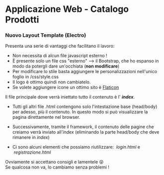 ﻿# Applicazione Web - Catalogo Prodotti

### Nuovo Layout Template (Electro)

Presenta una serie di vantaggi che facilitano il lavoro:
- Non necessita di alcun file javascript esterno !
- È presente solo un file css "esterno" --> il Bootstrap, che ho espanso in modo da potergli dare un'occhiata (**non modificare**)
- Per modificare lo stile basta aggiungere le personalizzazioni nell'unico foglio in /css/style.css
- Il logo è ottimo quindi non cambiatelo.
- Se volete aggiungere icone un ottimo sito è [Flaticon](https://www.flaticon.com/)

Il file principale dove verrà iniettato tutto il contenuto è l' ***index***.

- Tutti gli altri file .html contengono solo l'intestazione base (head/body) per adesso, più il contenuto. In questo modo si può visualizzare la pagina direttamente nel browser.
- Successivamente, tramite il framework, il contenuto delle pagine che creiamo verrà inviato all'*index* (eliminando la parte head/body che deve rimanere in *index*)

- Ci sono alcuni elementi che possiamo riutilizzare: &nbsp;*login.html* e &nbsp;*registrazione.html*

Ovviamente si accettano consigli e lamentele 😝 <br/>
Se qualcosa non va, lo cambiamo senza problemi !